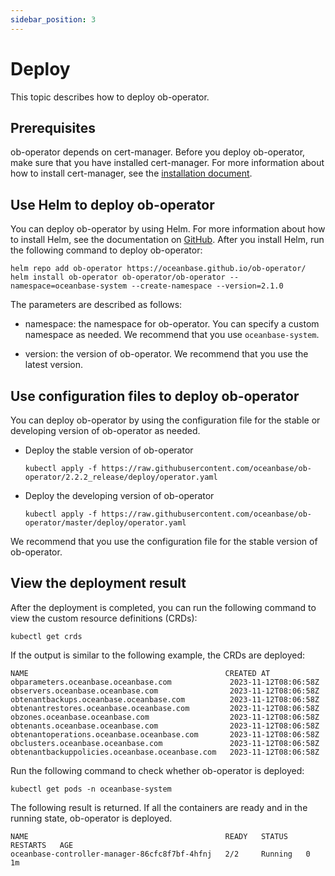 ```yaml
---
sidebar_position: 3
---
```



# Deploy

This topic describes how to deploy ob-operator.

## Prerequisites

ob-operator depends on cert-manager. Before you deploy ob-operator, make sure that you have installed cert-manager. For more information about how to install cert-manager, see the [installation document](https://cert-manager.io/docs/installation/).

## Use Helm to deploy ob-operator

You can deploy ob-operator by using Helm. For more information about how to install Helm, see the documentation on [GitHub](https://github.com/helm/helm). After you install Helm, run the following command to deploy ob-operator:

```shell
helm repo add ob-operator https://oceanbase.github.io/ob-operator/
helm install ob-operator ob-operator/ob-operator --namespace=oceanbase-system --create-namespace --version=2.1.0
```

The parameters are described as follows:

* namespace: the namespace for ob-operator. You can specify a custom namespace as needed. We recommend that you use `oceanbase-system`.

* version: the version of ob-operator. We recommend that you use the latest version.

## Use configuration files to deploy ob-operator

You can deploy ob-operator by using the configuration file for the stable or developing version of ob-operator as needed.

* Deploy the stable version of ob-operator

   ```shell
   kubectl apply -f https://raw.githubusercontent.com/oceanbase/ob-operator/2.2.2_release/deploy/operator.yaml
   ```

* Deploy the developing version of ob-operator

   ```shell
   kubectl apply -f https://raw.githubusercontent.com/oceanbase/ob-operator/master/deploy/operator.yaml
   ```

We recommend that you use the configuration file for the stable version of ob-operator.

## View the deployment result

After the deployment is completed, you can run the following command to view the custom resource definitions (CRDs):

```shell
kubectl get crds
```

If the output is similar to the following example, the CRDs are deployed:

```shell
NAME                                            CREATED AT
obparameters.oceanbase.oceanbase.com             2023-11-12T08:06:58Z
observers.oceanbase.oceanbase.com                2023-11-12T08:06:58Z
obtenantbackups.oceanbase.oceanbase.com          2023-11-12T08:06:58Z
obtenantrestores.oceanbase.oceanbase.com         2023-11-12T08:06:58Z
obzones.oceanbase.oceanbase.com                  2023-11-12T08:06:58Z
obtenants.oceanbase.oceanbase.com                2023-11-12T08:06:58Z
obtenantoperations.oceanbase.oceanbase.com       2023-11-12T08:06:58Z
obclusters.oceanbase.oceanbase.com               2023-11-12T08:06:58Z
obtenantbackuppolicies.oceanbase.oceanbase.com   2023-11-12T08:06:58Z
```

Run the following command to check whether ob-operator is deployed:

```shell
kubectl get pods -n oceanbase-system
```

The following result is returned. If all the containers are ready and in the running state, ob-operator is deployed.

```shell
NAME                                            READY   STATUS    RESTARTS   AGE
oceanbase-controller-manager-86cfc8f7bf-4hfnj   2/2     Running   0          1m
```
